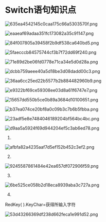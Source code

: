 # Switch语句知识点

![635ea4542145c0caa175c66a5303570f.png](image/635ea4542145c0caa175c66a5303570f.png)

![eaaeaf69adaa351fc173082a35c91147.png](image/eaaeaf69adaa351fc173082a35c91147.png)

![84f007805a39458f2b9df538ca640bd5.png](image/84f007805a39458f2b9df538ca640bd5.png)

![5faecccb84575744cf3b7f72dd69f240.png](image/5faecccb84575744cf3b7f72dd69f240.png)

![71e89d2be06fd0778e71ca34e5d0d28a.png](image/71e89d2be06fd0778e71ca34e5d0d28a.png)

![dcbb759aeee40a5d18be3d08dadd00c3.png](image/dcbb759aeee40a5d18be3d08dadd00c3.png)

![36aa6cc25ed22b5577b2b884482960b9.png](image/36aa6cc25ed22b5577b2b884482960b9.png)

![e9322bf69ce59308ee03d8a61f6747e7.png](image/e9322bf69ce59308ee03d8a61f6747e7.png)

![15657dd550b5ce0b89a3684d10100651.png](image/15657dd550b5ce0b89a3684d10100651.png)

![b37ea074ce20bf8a0c09b3c7b6b5fbba.png](image/b37ea074ce20bf8a0c09b3c7b6b5fbba.png)

![23adf5e8e7484046189204bf564bc4bc.png](image/23adf5e8e7484046189204bf564bc4bc.png)

![d9aa5a5924f69d944204ef5c3ab6ed78.png](image/d9aa5a5924f69d944204ef5c3ab6ed78.png)

1.

![afbfa82a4235aaf7d5ef152b452c3ef2.png](image/afbfa82a4235aaf7d5ef152b452c3ef2.png)

2.

![9245587861484e42ea657df072906f59.png](image/9245587861484e42ea657df072906f59.png)

3.

![6be525ce058b2d18eca8939aba3c727a.png](image/6be525ce058b2d18eca8939aba3c727a.png)

4.

RedKey( ).KeyChar=获得所输入字符

![53d43266369df238d662feca1e991d52.png](image/53d43266369df238d662feca1e991d52.png)
